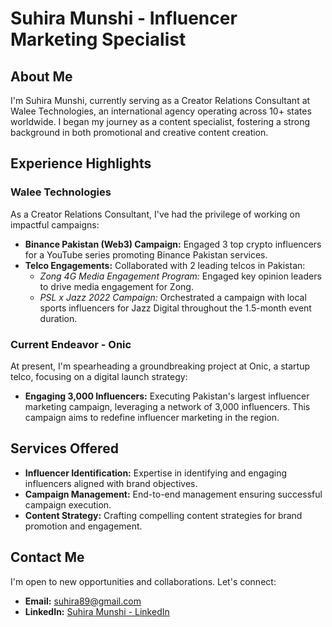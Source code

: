# Suhira Munshi - Influencer Marketing Specialist

## About Me
I'm Suhira Munshi, currently serving as a Creator Relations Consultant at Walee Technologies, an international agency operating across 10+ states worldwide. I began my journey as a content specialist, fostering a strong background in both promotional and creative content creation.

## Experience Highlights
### Walee Technologies
As a Creator Relations Consultant, I've had the privilege of working on impactful campaigns:
- **Binance Pakistan (Web3) Campaign:** Engaged 3 top crypto influencers for a YouTube series promoting Binance Pakistan services.
- **Telco Engagements:** Collaborated with 2 leading telcos in Pakistan:
  - *Zong 4G Media Engagement Program:* Engaged key opinion leaders to drive media engagement for Zong.
  - *PSL x Jazz 2022 Campaign:* Orchestrated a campaign with local sports influencers for Jazz Digital throughout the 1.5-month event duration.

### Current Endeavor - Onic
At present, I'm spearheading a groundbreaking project at Onic, a startup telco, focusing on a digital launch strategy:
- **Engaging 3,000 Influencers:** Executing Pakistan's largest influencer marketing campaign, leveraging a network of 3,000 influencers. This campaign aims to redefine influencer marketing in the region.

## Services Offered
- **Influencer Identification:** Expertise in identifying and engaging influencers aligned with brand objectives.
- **Campaign Management:** End-to-end management ensuring successful campaign execution.
- **Content Strategy:** Crafting compelling content strategies for brand promotion and engagement.

## Contact Me
I'm open to new opportunities and collaborations. Let's connect:
- **Email:** suhira89@gmail.com
- **LinkedIn:** [Suhira Munshi - LinkedIn](https://www.linkedin.com/in/suhira-munshi-980432219/)
